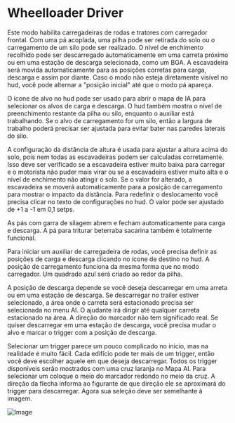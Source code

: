 # Wheelloader Driver


Este modo habilita carregadeiras de rodas e tratores com carregador frontal.
Com uma pá acoplada, uma pilha pode ser retirada do solo ou o carregamento de um silo pode ser realizado.
O nível de enchimento recolhido pode ser descarregado automaticamente em uma carreta próximo ou em uma estação de descarga selecionada, como um BGA.
A escavadeira será movida automaticamente para as posições corretas para carga, descarga e assim por diante.
Caso o modo não esteja diretamente visível no hud, você pode alternar a "posição inicial" até que o modo pá apareça.

O ícone de alvo no hud pode ser usado para abrir o mapa de IA para selecionar os alvos de carga e descarga.
O hud também mostra o nível de preenchimento restante da pilha ou silo, enquanto o auxiliar está trabalhando.
Se o alvo de carregamento for um silo, então a largura de trabalho poderá precisar ser ajustada para evitar bater nas paredes laterais do silo.

A configuração da distância de altura é usada para ajustar a altura acima do solo, pois nem todas as escavadeiras podem ser calculadas corretamente.
Isso deve ser verificado se a escavadeira estiver muito baixa para carregar e o motorista não puder mais virar ou se a escavadeira estiver muito alta e o nível de enchimento não atingir o solo.
Se o valor for alterado, a escavadeira se moverá automaticamente para a posição de carregamento para mostrar o impacto da distância.
Para redefinir o deslocamento você precisa clicar no texto de configurações no hud. O valor pode ser ajustado de +1 a -1 em 0,1 setps.

As pás com garra de silagem abrem e fecham automaticamente para carga e descarga.
A pá para triturar beterraba sacarina também é totalmente funcional.



Para iniciar um auxiliar de carregadeira de rodas, você precisa definir as posições de carga e descarga clicando no ícone de destino no hud.
A posição de carregamento funciona da mesma forma que no modo carregador. Um quadrado azul será criado ao redor da pilha.

A posição de descarga depende se você deseja descarregar em uma arreta ou em uma estação de descarga.
Se descarregar no trailer estiver selecionado, a área onde o carreta será estacionado precisa ser selecionada no menu AI.
O ajudante irá dirigir até qualquer carreta estacionado na área. A direção do marcador não tem significado real.
Se quiser descarregar em uma estação de descarga, você precisa mudar o alvo e marcar o trigger com a posição de descarga.



Selecionar um trigger parece um pouco complicado no início, mas na realidade é muito fácil.
Cada edifício pode ter mais de um trigger, então você deve escolher aquele em que deseja descarregar.
Todos os trigger disponíveis serão mostrados com uma cruz laranja no Mapa AI.
Para selecionar um coloque o meio do marcador redondo no meio da cruz.
A direção da flecha informa ao figurante de que direção ele se aproximará do trigger para descarregar.
Agora sua seleção deve ser semelhante à imagem.


![Image](assets/shovelloadertrigger_0_0_830_610.png)

